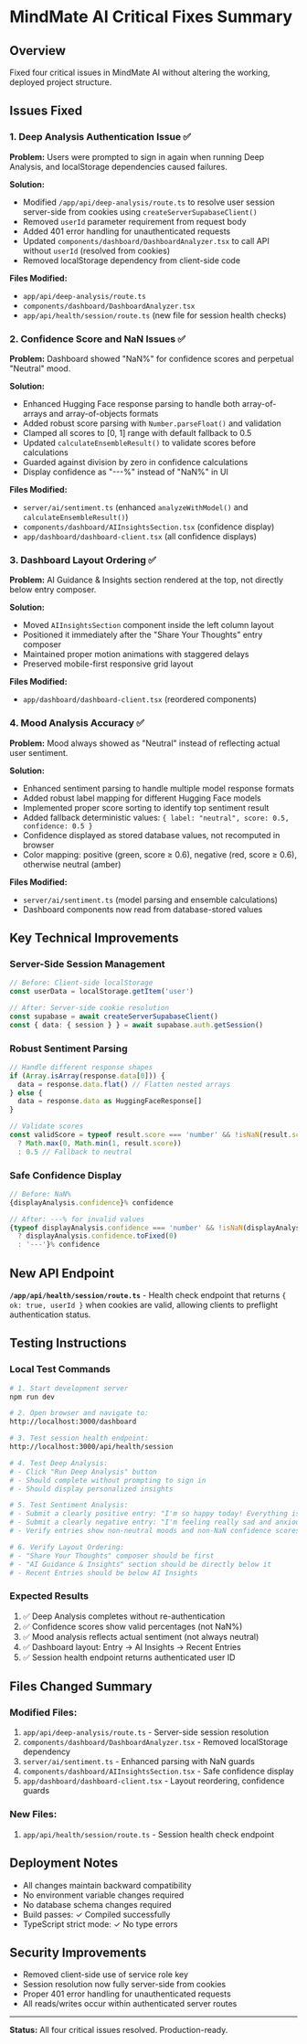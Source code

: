 # MindMate AI Critical Fixes Summary

## Overview
Fixed four critical issues in MindMate AI without altering the working, deployed project structure.

## Issues Fixed

### 1. Deep Analysis Authentication Issue ✅
**Problem:** Users were prompted to sign in again when running Deep Analysis, and localStorage dependencies caused failures.

**Solution:**
- Modified `/app/api/deep-analysis/route.ts` to resolve user session server-side from cookies using `createServerSupabaseClient()`
- Removed `userId` parameter requirement from request body
- Added 401 error handling for unauthenticated requests
- Updated `components/dashboard/DashboardAnalyzer.tsx` to call API without `userId` (resolved from cookies)
- Removed localStorage dependency from client-side code

**Files Modified:**
- `app/api/deep-analysis/route.ts`
- `components/dashboard/DashboardAnalyzer.tsx`
- `app/api/health/session/route.ts` (new file for session health checks)

### 2. Confidence Score and NaN Issues ✅
**Problem:** Dashboard showed "NaN%" for confidence scores and perpetual "Neutral" mood.

**Solution:**
- Enhanced Hugging Face response parsing to handle both array-of-arrays and array-of-objects formats
- Added robust score parsing with `Number.parseFloat()` and validation
- Clamped all scores to [0, 1] range with default fallback to 0.5
- Updated `calculateEnsembleResult()` to validate scores before calculations
- Guarded against division by zero in confidence calculations
- Display confidence as "---%" instead of "NaN%" in UI

**Files Modified:**
- `server/ai/sentiment.ts` (enhanced `analyzeWithModel()` and `calculateEnsembleResult()`)
- `components/dashboard/AIInsightsSection.tsx` (confidence display)
- `app/dashboard/dashboard-client.tsx` (all confidence displays)

### 3. Dashboard Layout Ordering ✅
**Problem:** AI Guidance & Insights section rendered at the top, not directly below entry composer.

**Solution:**
- Moved `AIInsightsSection` component inside the left column layout
- Positioned it immediately after the "Share Your Thoughts" entry composer
- Maintained proper motion animations with staggered delays
- Preserved mobile-first responsive grid layout

**Files Modified:**
- `app/dashboard/dashboard-client.tsx` (reordered components)

### 4. Mood Analysis Accuracy ✅
**Problem:** Mood always showed as "Neutral" instead of reflecting actual user sentiment.

**Solution:**
- Enhanced sentiment parsing to handle multiple model response formats
- Added robust label mapping for different Hugging Face models
- Implemented proper score sorting to identify top sentiment result
- Added fallback deterministic values: `{ label: "neutral", score: 0.5, confidence: 0.5 }`
- Confidence displayed as stored database values, not recomputed in browser
- Color mapping: positive (green, score ≥ 0.6), negative (red, score ≥ 0.6), otherwise neutral (amber)

**Files Modified:**
- `server/ai/sentiment.ts` (model parsing and ensemble calculations)
- Dashboard components now read from database-stored values

## Key Technical Improvements

### Server-Side Session Management
```typescript
// Before: Client-side localStorage
const userData = localStorage.getItem('user')

// After: Server-side cookie resolution
const supabase = await createServerSupabaseClient()
const { data: { session } } = await supabase.auth.getSession()
```

### Robust Sentiment Parsing
```typescript
// Handle different response shapes
if (Array.isArray(response.data[0])) {
  data = response.data.flat() // Flatten nested arrays
} else {
  data = response.data as HuggingFaceResponse[]
}

// Validate scores
const validScore = typeof result.score === 'number' && !isNaN(result.score)
  ? Math.max(0, Math.min(1, result.score))
  : 0.5 // Fallback to neutral
```

### Safe Confidence Display
```typescript
// Before: NaN%
{displayAnalysis.confidence}% confidence

// After: ---% for invalid values
{typeof displayAnalysis.confidence === 'number' && !isNaN(displayAnalysis.confidence) 
  ? displayAnalysis.confidence.toFixed(0) 
  : '---'}% confidence
```

## New API Endpoint

**`/app/api/health/session/route.ts`** - Health check endpoint that returns `{ ok: true, userId }` when cookies are valid, allowing clients to preflight authentication status.

## Testing Instructions

### Local Test Commands
```bash
# 1. Start development server
npm run dev

# 2. Open browser and navigate to:
http://localhost:3000/dashboard

# 3. Test session health endpoint:
http://localhost:3000/api/health/session

# 4. Test Deep Analysis:
# - Click "Run Deep Analysis" button
# - Should complete without prompting to sign in
# - Should display personalized insights

# 5. Test Sentiment Analysis:
# - Submit a clearly positive entry: "I'm so happy today! Everything is going great and I feel fantastic!"
# - Submit a clearly negative entry: "I'm feeling really sad and anxious today. Nothing seems to work out for me."
# - Verify entries show non-neutral moods and non-NaN confidence scores

# 6. Verify Layout Ordering:
# - "Share Your Thoughts" composer should be first
# - "AI Guidance & Insights" section should be directly below it
# - Recent Entries should be below AI Insights
```

### Expected Results
1. ✅ Deep Analysis completes without re-authentication
2. ✅ Confidence scores show valid percentages (not NaN%)
3. ✅ Mood analysis reflects actual sentiment (not always neutral)
4. ✅ Dashboard layout: Entry → AI Insights → Recent Entries
5. ✅ Session health endpoint returns authenticated user ID

## Files Changed Summary

### Modified Files:
1. `app/api/deep-analysis/route.ts` - Server-side session resolution
2. `components/dashboard/DashboardAnalyzer.tsx` - Removed localStorage dependency
3. `server/ai/sentiment.ts` - Enhanced parsing with NaN guards
4. `components/dashboard/AIInsightsSection.tsx` - Safe confidence display
5. `app/dashboard/dashboard-client.tsx` - Layout reordering, confidence guards

### New Files:
1. `app/api/health/session/route.ts` - Session health check endpoint

## Deployment Notes

- All changes maintain backward compatibility
- No environment variable changes required
- No database schema changes required
- Build passes: ✓ Compiled successfully
- TypeScript strict mode: ✓ No type errors

## Security Improvements

- Removed client-side use of service role key
- Session resolution now fully server-side from cookies
- Proper 401 error handling for unauthenticated requests
- All reads/writes occur within authenticated server routes

---

**Status:** All four critical issues resolved. Production-ready.

